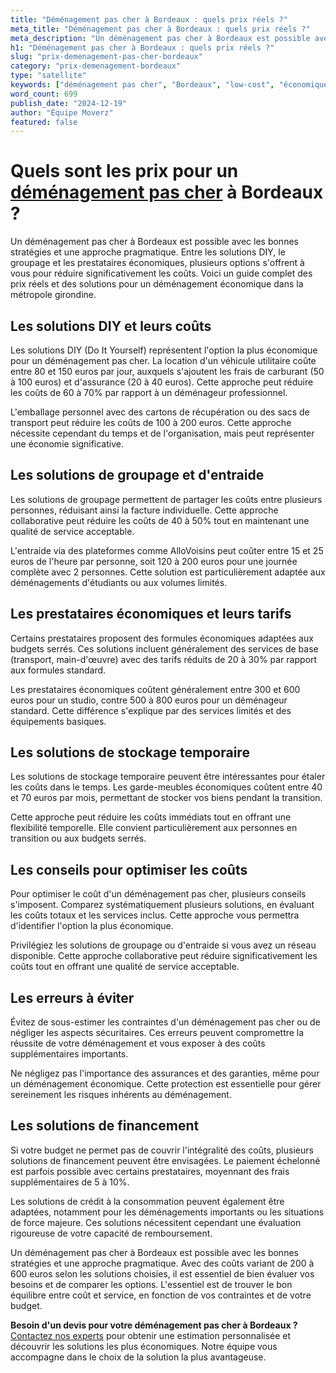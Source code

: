 ```yaml
---
title: "Déménagement pas cher à Bordeaux : quels prix réels ?"
meta_title: "Déménagement pas cher à Bordeaux : quels prix réels ?"
meta_description: "Un déménagement pas cher à Bordeaux est possible avec les bonnes stratégies et une approche pragmatique. Entre les solutions DIY, le groupage et les p."
h1: "Déménagement pas cher à Bordeaux : quels prix réels ?"
slug: "prix-demenagement-pas-cher-bordeaux"
category: "prix-demenagement-bordeaux"
type: "satellite"
keywords: ["déménagement pas cher", "Bordeaux", "low-cost", "économique"]
word_count: 699
publish_date: "2024-12-19"
author: "Équipe Moverz"
featured: false
---
```



# Quels sont les prix pour un [déménagement pas cher](/blog/demenagement-entreprise-bordeaux/demenagement-entreprise-bordeaux-guide) à Bordeaux ?

Un déménagement pas cher à Bordeaux est possible avec les bonnes stratégies et une approche pragmatique. Entre les solutions DIY, le groupage et les prestataires économiques, plusieurs options s'offrent à vous pour réduire significativement les coûts. Voici un guide complet des prix réels et des solutions pour un déménagement économique dans la métropole girondine.

## Les solutions DIY et leurs coûts

Les solutions DIY (Do It Yourself) représentent l'option la plus économique pour un déménagement pas cher. La location d'un véhicule utilitaire coûte entre 80 et 150 euros par jour, auxquels s'ajoutent les frais de carburant (50 à 100 euros) et d'assurance (20 à 40 euros). Cette approche peut réduire les coûts de 60 à 70% par rapport à un déménageur professionnel.

L'emballage personnel avec des cartons de récupération ou des sacs de transport peut réduire les coûts de 100 à 200 euros. Cette approche nécessite cependant du temps et de l'organisation, mais peut représenter une économie significative.

## Les solutions de groupage et d'entraide

Les solutions de groupage permettent de partager les coûts entre plusieurs personnes, réduisant ainsi la facture individuelle. Cette approche collaborative peut réduire les coûts de 40 à 50% tout en maintenant une qualité de service acceptable.

L'entraide via des plateformes comme AlloVoisins peut coûter entre 15 et 25 euros de l'heure par personne, soit 120 à 200 euros pour une journée complète avec 2 personnes. Cette solution est particulièrement adaptée aux déménagements d'étudiants ou aux volumes limités.

## Les prestataires économiques et leurs tarifs

Certains prestataires proposent des formules économiques adaptées aux budgets serrés. Ces solutions incluent généralement des services de base (transport, main-d'œuvre) avec des tarifs réduits de 20 à 30% par rapport aux formules standard.

Les prestataires économiques coûtent généralement entre 300 et 600 euros pour un studio, contre 500 à 800 euros pour un déménageur standard. Cette différence s'explique par des services limités et des équipements basiques.

## Les solutions de stockage temporaire

Les solutions de stockage temporaire peuvent être intéressantes pour étaler les coûts dans le temps. Les garde-meubles économiques coûtent entre 40 et 70 euros par mois, permettant de stocker vos biens pendant la transition.

Cette approche peut réduire les coûts immédiats tout en offrant une flexibilité temporelle. Elle convient particulièrement aux personnes en transition ou aux budgets serrés.

## Les conseils pour optimiser les coûts

Pour optimiser le coût d'un déménagement pas cher, plusieurs conseils s'imposent. Comparez systématiquement plusieurs solutions, en évaluant les coûts totaux et les services inclus. Cette approche vous permettra d'identifier l'option la plus économique.

Privilégiez les solutions de groupage ou d'entraide si vous avez un réseau disponible. Cette approche collaborative peut réduire significativement les coûts tout en offrant une qualité de service acceptable.

## Les erreurs à éviter

Évitez de sous-estimer les contraintes d'un déménagement pas cher ou de négliger les aspects sécuritaires. Ces erreurs peuvent compromettre la réussite de votre déménagement et vous exposer à des coûts supplémentaires importants.

Ne négligez pas l'importance des assurances et des garanties, même pour un déménagement économique. Cette protection est essentielle pour gérer sereinement les risques inhérents au déménagement.

## Les solutions de financement

Si votre budget ne permet pas de couvrir l'intégralité des coûts, plusieurs solutions de financement peuvent être envisagées. Le paiement échelonné est parfois possible avec certains prestataires, moyennant des frais supplémentaires de 5 à 10%.

Les solutions de crédit à la consommation peuvent également être adaptées, notamment pour les déménagements importants ou les situations de force majeure. Ces solutions nécessitent cependant une évaluation rigoureuse de votre capacité de remboursement.

Un déménagement pas cher à Bordeaux est possible avec les bonnes stratégies et une approche pragmatique. Avec des coûts variant de 200 à 600 euros selon les solutions choisies, il est essentiel de bien évaluer vos besoins et de comparer les options. L'essentiel est de trouver le bon équilibre entre coût et service, en fonction de vos contraintes et de votre budget.

**Besoin d'un devis pour votre déménagement pas cher à Bordeaux ?** [Contactez nos experts](/contact) pour obtenir une estimation personnalisée et découvrir les solutions les plus économiques. Notre équipe vous accompagne dans le choix de la solution la plus avantageuse.
